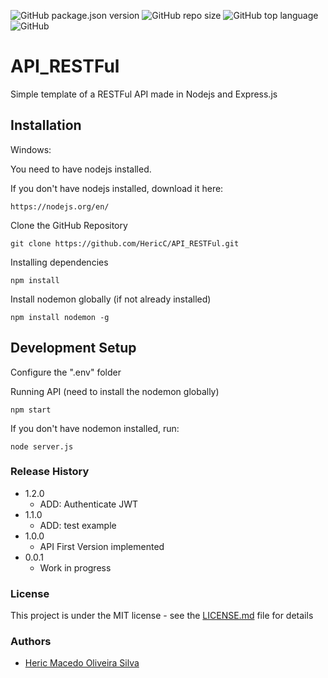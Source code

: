 ![GitHub package.json version](https://img.shields.io/github/package-json/v/HericC/API_RESTFul)
![GitHub repo size](https://img.shields.io/github/repo-size/HericC/API_RESTFul)
![GitHub top language](https://img.shields.io/github/languages/top/HericC/API_RESTFul)
![GitHub](https://img.shields.io/github/license/HericC/API_RESTFul)


# API_RESTFul

Simple template of a RESTFul API made in Nodejs and Express.js

## Installation

Windows:

You need to have nodejs installed.

If you don't have nodejs installed, download it here:
```
https://nodejs.org/en/
```

Clone the GitHub Repository
```
git clone https://github.com/HericC/API_RESTFul.git
```

Installing dependencies
```
npm install
```

Install nodemon globally (if not already installed)
```
npm install nodemon -g
```

## Development Setup

Configure the ".env" folder

Running API (need to install the nodemon globally)
```
npm start
```

If you don't have nodemon installed, run:
```
node server.js
```

### Release History

* 1.2.0
    * ADD: Authenticate JWT
* 1.1.0
    * ADD: test example
* 1.0.0
    * API First Version implemented
* 0.0.1
    * Work in progress

### License

This project is under the MIT license - see the [LICENSE.md](<https://github.com/HericC/API_RESTFul/blob/master/LICENSE>) file for details

### Authors
* [Heric Macedo Oliveira Silva](<https://github.com/HericC>)
